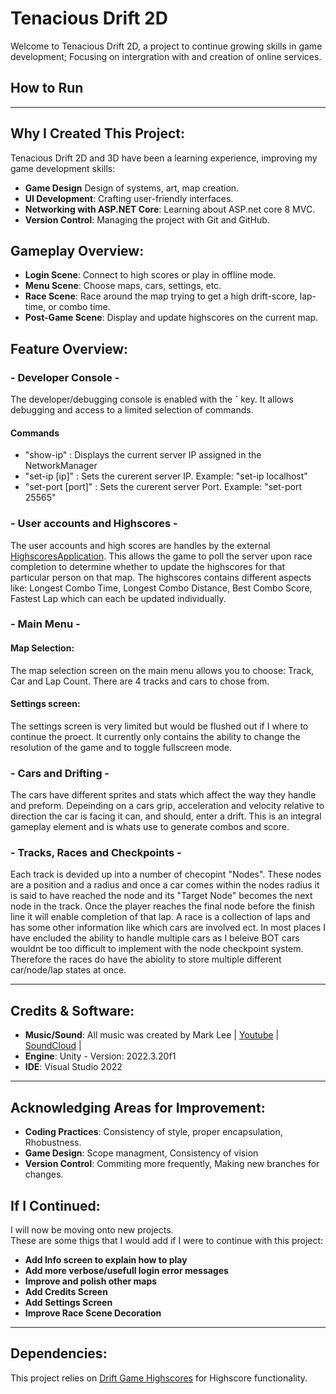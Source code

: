 # Tenacious Drift 2D

Welcome to Tenacious Drift 2D, a project to continue growing skills in game development; Focusing on intergration with and creation of online services.<br>

## How to Run

---

## Why I Created This Project:

Tenacious Drift 2D and 3D have been a learning experience, improving my game development skills:

- **Game Design** Design of systems, art, map creation.
- **UI Development**: Crafting user-friendly interfaces.
- **Networking with ASP.NET Core**: Learning about ASP.net core 8 MVC.
- **Version Control**: Managing the project with Git and GitHub.


## Gameplay Overview:

- **Login Scene**: Connect to high scores or play in offline mode.
- **Menu Scene**: Choose maps, cars, settings, etc.
- **Race Scene**: Race around the map trying to get a high drift-score, lap-time, or combo time.
- **Post-Game Scene**: Display and update highscores on the current map.


## Feature Overview:

### - Developer Console - 

The developer/debugging console is enabled with the **`** key.  It allows debugging and access to a limited selection of commands.

#### Commands
  - "show-ip"  :  Displays the current server IP assigned in the NetworkManager
  - "set-ip [ip]"  :  Sets the curerent server IP. Example: "set-ip localhost"
  - "set-port [port]"  : Sets the curerent server Port. Example: "set-port 25565"


### - User accounts and Highscores - 

The user accounts and high scores are handles by the external [HighscoresApplication](https://github.com/AsteaFrostweb/2DDriftGameHighscores/tree/main). 
This allows the game to poll the server upon race completion to determine whether to update the highscores for that particular person on that map.
The highscores contains different aspects like: Longest Combo Time, Longest Combo Distance, Best Combo Score, Fastest Lap which can each be updated individually.


### - Main Menu -

#### Map Selection:

The map selection screen on the main menu allows you to choose: Track, Car and Lap Count. There are 4 tracks and cars to chose from.

#### Settings screen:

The settings screen is very limited but would be flushed out if I where to continue the proect. It currently only contains the ability to change the resolution of the game and to toggle fullscreen mode.

### - Cars and Drifting - 

The cars have different sprites and stats which affect the way they handle and preform.
Depeinding on a cars grip, acceleration and velocity relative to direction the car is facing it can, and should, enter a drift. This is an integral gameplay element and is whats use to generate combos and score.

### - Tracks, Races and Checkpoints -

Each track is devided up into a number of checopint "Nodes". These nodes are a position and a radius and once a car comes within the nodes radius it is said to have reached the node and its "Target Node" becomes the next node in the track.
Once the player reaches the final node before the finish line it will enable completion of that lap. 
A race is a collection of laps and has some other information like which cars are involved ect. 
In most places I have encluded the ability to handle multiple cars as I beleive BOT cars wouldnt be too difficult to implement with the node checkpoint system.
Therefore the races do have the abiolity to store multiple different car/node/lap states at once.

---

## Credits & Software:

 - **Music/Sound**: All music was created by Mark Lee | [Youtube](https://www.youtube.com/@Markjameslee) | [SoundCloud](https://soundcloud.com/charkmomiak) |
 - **Engine**: Unity - Version: 2022.3.20f1
 - **IDE**: Visual Studio 2022 

---

## Acknowledging Areas for Improvement:

- **Coding Practices**: Consistency of style, proper encapsulation, Rhobustness.
- **Game Design**: Scope managment, Consistency of vision
- **Version Control**: Commiting more frequently, Making new branches for changes. 


## If I Continued:

I will now be moving onto new projects.<br>
These are some thigs that I would add if I were to continue with this project:

- **Add Info screen to explain how to play**
- **Add more verbose/usefull login error messages**
- **Improve and polish other maps**
- **Add Credits Screen**
- **Add Settings Screen**
- **Improve Race Scene Decoration**

--- 

## Dependencies:

This project relies on [Drift Game Highscores](https://github.com/AsteaFrostweb/2DDriftGameHighscores) for Highscore functionality.

